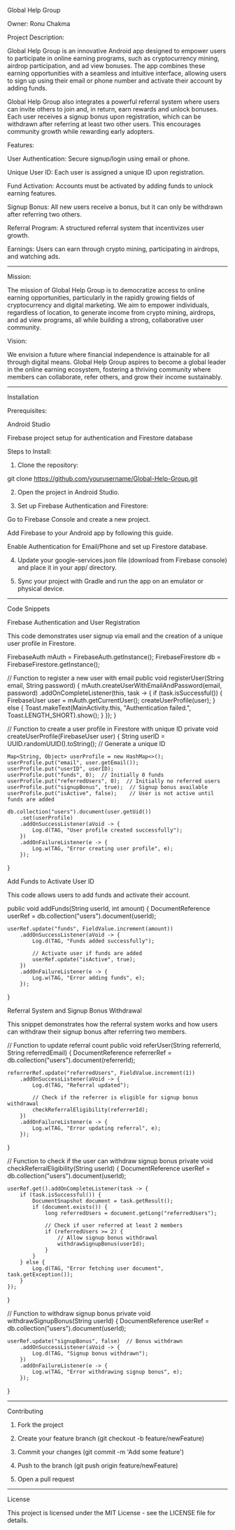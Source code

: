 Global Help Group

Owner: Ronu Chakma

Project Description:


Global Help Group is an innovative Android app designed to empower users to participate in online earning programs, such as cryptocurrency mining, airdrop participation, and ad view bonuses. The app combines these earning opportunities with a seamless and intuitive interface, allowing users to sign up using their email or phone number and activate their account by adding funds.

Global Help Group also integrates a powerful referral system where users can invite others to join and, in return, earn rewards and unlock bonuses. Each user receives a signup bonus upon registration, which can be withdrawn after referring at least two other users. This encourages community growth while rewarding early adopters.

Features:

User Authentication: Secure signup/login using email or phone.

Unique User ID: Each user is assigned a unique ID upon registration.

Fund Activation: Accounts must be activated by adding funds to unlock earning features.

Signup Bonus: All new users receive a bonus, but it can only be withdrawn after referring two others.

Referral Program: A structured referral system that incentivizes user growth.

Earnings: Users can earn through crypto mining, participating in airdrops, and watching ads.



---

Mission:

The mission of Global Help Group is to democratize access to online earning opportunities, particularly in the rapidly growing fields of cryptocurrency and digital marketing. We aim to empower individuals, regardless of location, to generate income from crypto mining, airdrops, and ad view programs, all while building a strong, collaborative user community.

Vision:

We envision a future where financial independence is attainable for all through digital means. Global Help Group aspires to become a global leader in the online earning ecosystem, fostering a thriving community where members can collaborate, refer others, and grow their income sustainably.


---

Installation

Prerequisites:

Android Studio

Firebase project setup for authentication and Firestore database


Steps to Install:

1. Clone the repository:

git clone https://github.com/yourusername/Global-Help-Group.git


2. Open the project in Android Studio.


3. Set up Firebase Authentication and Firestore:

Go to Firebase Console and create a new project.

Add Firebase to your Android app by following this guide.

Enable Authentication for Email/Phone and set up Firestore database.



4. Update your google-services.json file (download from Firebase console) and place it in your app/ directory.


5. Sync your project with Gradle and run the app on an emulator or physical device.




---

Code Snippets

Firebase Authentication and User Registration

This code demonstrates user signup via email and the creation of a unique user profile in Firestore.

FirebaseAuth mAuth = FirebaseAuth.getInstance();
FirebaseFirestore db = FirebaseFirestore.getInstance();

// Function to register a new user with email
public void registerUser(String email, String password) {
    mAuth.createUserWithEmailAndPassword(email, password)
        .addOnCompleteListener(this, task -> {
            if (task.isSuccessful()) {
                FirebaseUser user = mAuth.getCurrentUser();
                createUserProfile(user);
            } else {
                Toast.makeText(MainActivity.this, "Authentication failed.",
                    Toast.LENGTH_SHORT).show();
            }
        });
}

// Function to create a user profile in Firestore with unique ID
private void createUserProfile(FirebaseUser user) {
    String userID = UUID.randomUUID().toString(); // Generate a unique ID

    Map<String, Object> userProfile = new HashMap<>();
    userProfile.put("email", user.getEmail());
    userProfile.put("userID", userID);
    userProfile.put("funds", 0);  // Initially 0 funds
    userProfile.put("referredUsers", 0);  // Initially no referred users
    userProfile.put("signupBonus", true);  // Signup bonus available
    userProfile.put("isActive", false);    // User is not active until funds are added

    db.collection("users").document(user.getUid())
        .set(userProfile)
        .addOnSuccessListener(aVoid -> {
            Log.d(TAG, "User profile created successfully");
        })
        .addOnFailureListener(e -> {
            Log.w(TAG, "Error creating user profile", e);
        });
}

Add Funds to Activate User ID

This code allows users to add funds and activate their account.

public void addFunds(String userId, int amount) {
    DocumentReference userRef = db.collection("users").document(userId);

    userRef.update("funds", FieldValue.increment(amount))
        .addOnSuccessListener(aVoid -> {
            Log.d(TAG, "Funds added successfully");

            // Activate user if funds are added
            userRef.update("isActive", true);
        })
        .addOnFailureListener(e -> {
            Log.w(TAG, "Error adding funds", e);
        });
}

Referral System and Signup Bonus Withdrawal

This snippet demonstrates how the referral system works and how users can withdraw their signup bonus after referring two members.

// Function to update referral count
public void referUser(String referrerId, String referredEmail) {
    DocumentReference referrerRef = db.collection("users").document(referrerId);

    referrerRef.update("referredUsers", FieldValue.increment(1))
        .addOnSuccessListener(aVoid -> {
            Log.d(TAG, "Referral updated");

            // Check if the referrer is eligible for signup bonus withdrawal
            checkReferralEligibility(referrerId);
        })
        .addOnFailureListener(e -> {
            Log.w(TAG, "Error updating referral", e);
        });
}

// Function to check if the user can withdraw signup bonus
private void checkReferralEligibility(String userId) {
    DocumentReference userRef = db.collection("users").document(userId);

    userRef.get().addOnCompleteListener(task -> {
        if (task.isSuccessful()) {
            DocumentSnapshot document = task.getResult();
            if (document.exists()) {
                long referredUsers = document.getLong("referredUsers");

                // Check if user referred at least 2 members
                if (referredUsers >= 2) {
                    // Allow signup bonus withdrawal
                    withdrawSignupBonus(userId);
                }
            }
        } else {
            Log.d(TAG, "Error fetching user document", task.getException());
        }
    });
}

// Function to withdraw signup bonus
private void withdrawSignupBonus(String userId) {
    DocumentReference userRef = db.collection("users").document(userId);

    userRef.update("signupBonus", false)  // Bonus withdrawn
        .addOnSuccessListener(aVoid -> {
            Log.d(TAG, "Signup bonus withdrawn");
        })
        .addOnFailureListener(e -> {
            Log.w(TAG, "Error withdrawing signup bonus", e);
        });
}


---

Contributing

1. Fork the project


2. Create your feature branch (git checkout -b feature/newFeature)


3. Commit your changes (git commit -m 'Add some feature')


4. Push to the branch (git push origin feature/newFeature)


5. Open a pull request




---

License

This project is licensed under the MIT License - see the LICENSE file for details.

